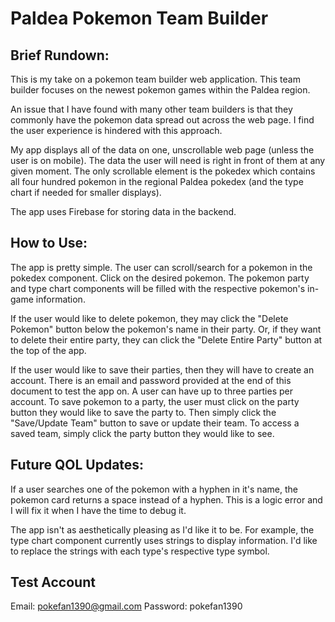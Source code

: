 # Paldea Pokemon Team Builder

## Brief Rundown:

This is my take on a pokemon team builder web application. This team builder focuses on the newest pokemon games within the Paldea region.

An issue that I have found with many other team builders is that they commonly have the pokemon data spread out across the web page. I find the user experience is hindered with this approach.

My app displays all of the data on one, unscrollable web page (unless the user is on mobile). The data the user will need is right in front of them at any given moment. The only scrollable element is the pokedex which contains all four hundred pokemon in the regional Paldea pokedex (and the type chart if needed for smaller displays).

The app uses Firebase for storing data in the backend.

## How to Use:

The app is pretty simple. The user can scroll/search for a pokemon in the pokedex component. Click on the desired pokemon. The pokemon party and type chart components will be filled with the respective pokemon's in-game information.

If the user would like to delete pokemon, they may click the "Delete Pokemon" button below the pokemon's name in their party. Or, if they want to delete their entire party, they can click the "Delete Entire Party" button at the top of the app.

If the user would like to save their parties, then they will have to create an account. There is an email and password provided at the end of this document to test the app on. A user can have up to three parties per account. To save pokemon to a party, the user must click on the party button they would like to save the party to. Then simply click the "Save/Update Team" button to save or update their team. To access a saved team, simply click the party button they would like to see. 

## Future QOL Updates: 

If a user searches one of the pokemon with a hyphen in it's name, the pokemon card returns a space instead of a hyphen. This is a logic error and I will fix it when I have the time to debug it.

The app isn't as aesthetically pleasing as I'd like it to be. For example, the type chart component currently uses strings to display information. I'd like to replace the strings with each type's respective type symbol.

## Test Account
Email: pokefan1390@gmail.com
Password: pokefan1390
